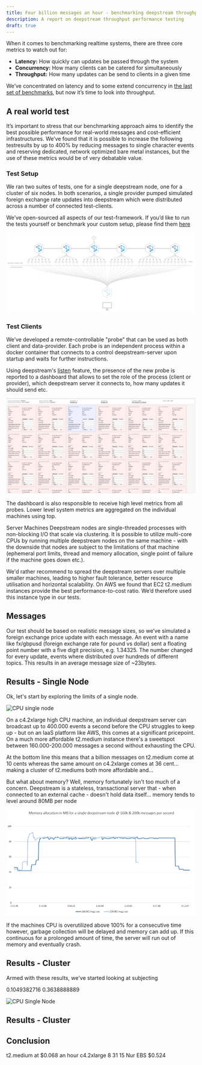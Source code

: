 ```yaml
---
title: Four billion messages an hour - benchmarking deepstream throughput
description: A report on deepstream throughput performance testing
draft: true
---
```


When it comes to benchmarking realtime systems, there are three core metrics to watch out for:

* **Latency:** How quickly can updates be passed through the system
* **Concurrency:** How many clients can be catered for simultaneously
* **Throughput:** How many updates can be send to clients in a given time

We’ve concentrated on latency and to some extend concurrency in [the last set of benchmarks](latency), but now it’s time to look into throughput.

## A real world test
It’s important to stress that our benchmarking approach aims to identify the best possible performance for real-world messages and cost-efficient infrastructures. We’ve found that it is possible to increase the following testresults by up to 400% by reducing messages to single character events and reserving dedicated, network optimized bare metal instances, but the use of these metrics would be of very debatable value.

### Test Setup
We ran two suites of tests, one for a single deepstream node, one for a cluster of six nodes. In both scenarios, a single provider pumped simulated foreign exchange rate updates into deepstream which were distributed across a number of connected test-clients.

We’ve open-sourced all aspects of our test-framework. If you’d like to run the tests yourself or benchmark your custom setup, please find them [here](https://github.com/deepstreamIO/ds-test-fx)

![Test Setup](cluster.png)

### Test Clients
We’ve developed a remote-controllable "probe" that can be used as both client and data-provider. Each probe is an independent process within a docker container that connects to a control deepstream-server upon startup and waits for further instructions.

Using deepstream's [listen](...) feature, the presence of the new probe is reported to a dashboard that allows to set the role of the process (client or provider), which deepstream server it connects to, how many updates it should send etc.

![Dashboard](dashboard.png)

The dashboard is also responsible to receive  high level metrics from all probes. Lower level system metrics are aggregated on the individual machines using top.

Server Machines
Deepstream nodes are single-threaded processes with non-blocking I/O that scale via clustering. 
It is possible to utilize multi-core CPUs by running multiple deepstream nodes on the same machine - with the downside that nodes are subject to the limitations of that machine (ephemeral port limits, thread and memory allocation, single point of failure if the machine goes down etc.).

We'd rather recommend to spread the deepstream servers over multiple smaller machines, leading to higher fault tolerance, better resource utilisation and horizontal scalability. On AWS we found that EC2 t2.medium instances provide the best performance-to-cost ratio. We’d therefore used this instance type in our tests.

## Messages
Our test should be based on realistic message sizes, so we’ve simulated a foreign exchange price update with each message. An event with a name like fx/gbpusd (foreign exchange rate for pound vs dollar) sent a floating point number with a five digit precision, e.g. 1.34325. The number changed for every update, events where distributed over hundreds of different topics.
This results in an average message size of ~23bytes.

## Results - Single Node
Ok, let's start by exploring the limits of a single node. 

![CPU single node](cpu-single-node)

On a c4.2xlarge high CPU machine, an individual deepstream server can broadcast up to 400.000 events a second before the CPU struggles to keep up - but on an IaaS platform like AWS, this comes at a significant pricepoint. On a much more affordable t2.medium instance there's a sweetspot between 160.000-200.000 messages a second without exhausting the CPU.

At the bottom line this means that a billion messages on t2.medium come at 10 cents whereas the same amount on c4.2xlarge comes at 36 cent... making a cluster of t2.mediums both more affordable and...

But what about memory? Well, memory fortunately isn't too much of a concern. Deepstream is a stateless, transactional server that - when connected to an external cache - doesn't hold data itself... memory tends to level around 80MB per node

![Memory single node](memory-single-node.png)

If the machines CPU is overutilized above 100% for a consecutive time however, garbage collection will be delayed and memory can add up. If this continuous for a prolonged amount of time, the server will run out of memory and eventually crash.
 
## Results - Cluster
Armed with these results, we've started looking at subjecting


0.1049382716    0.3638888889


![CPU Single Node](cpu-single-node)
## Results - Cluster

## Conclusion

t2.medium at $0.068 an hour
c4.2xlarge  8   31  15  Nur EBS $0.524 

